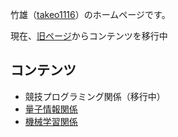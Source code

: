 竹雄（[takeo1116](https://twitter.com/takeo1116)）のホームページです。

現在、[旧ページ](https://takeo1116.sakura.ne.jp/)からコンテンツを移行中

## コンテンツ

- 競技プログラミング関係（移行中）
- [量子情報関係](./quantum/index.md)
- [機械学習関係](./machinelearning/index.md)